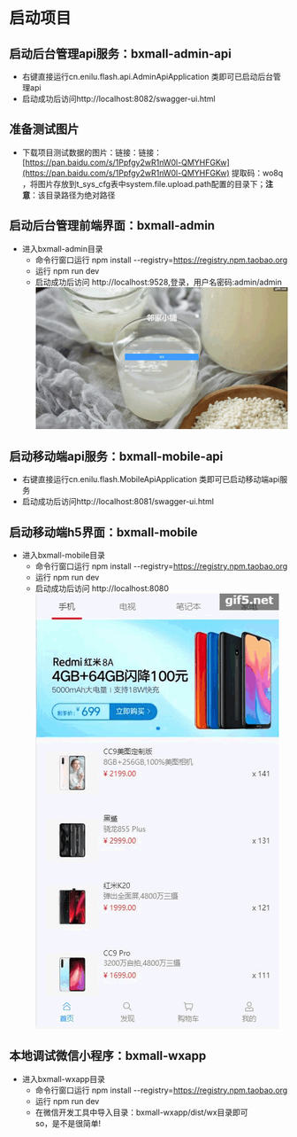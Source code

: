 # 启动项目

## 启动后台管理api服务：bxmall-admin-api
- 右键直接运行cn.enilu.flash.api.AdminApiApplication 类即可已启动后台管理api
- 启动成功后访问http://localhost:8082/swagger-ui.html

## 准备测试图片
- 下载项目测试数据的图片：链接：链接：[https://pan.baidu.com/s/1Ppfgy2wR1nW0l-QMYHFGKw](https://pan.baidu.com/s/1Ppfgy2wR1nW0l-QMYHFGKw) 提取码：wo8q ，将图片存放到t_sys_cfg表中system.file.upload.path配置的目录下；**注意**：该目录路径为绝对路径
## 启动后台管理前端界面：bxmall-admin
- 进入bxmall-admin目录
    - 命令行窗口运行 npm install --registry=https://registry.npm.taobao.org
    - 运行  npm run dev
    - 启动成功后访问 http://localhost:9528,登录，用户名密码:admin/admin 
 ![vue](../img/admin.gif)


## 启动移动端api服务：bxmall-mobile-api
- 右键直接运行cn.enilu.flash.MobileApiApplication 类即可已启动移动端api服务
- 启动成功后访问http://localhost:8081/swagger-ui.html

## 启动移动端h5界面：bxmall-mobile
- 进入bxmall-mobile目录
    - 命令行窗口运行 npm install --registry=https://registry.npm.taobao.org
    - 运行  npm run dev
    - 启动成功后访问 http://localhost:8080
 ![vue](../img/mobile.gif) 
 
## 本地调试微信小程序：bxmall-wxapp
- 进入bxmall-wxapp目录
    - 命令行窗口运行 npm install --registry=https://registry.npm.taobao.org
    - 运行  npm run dev
    - 在微信开发工具中导入目录：bxmall-wxapp/dist/wx目录即可  
so，是不是很简单!
